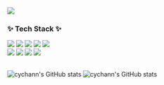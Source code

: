 <img src="https://capsule-render.vercel.app/api?type=Venom&color=auto&height=300&section=header&text=Hi%20there!%20I'm%20YooChan%20Choi&fontSize=50&fontColor=black" />

<h3>✨ Tech Stack ✨</h3>  
<div>
  <img src="https://img.shields.io/badge/JavaScript-F7DF1E?style=flat&logo=JavaScript&logoColor=white">
  <img src="https://img.shields.io/badge/React-61DAFB?style=flat&logo=React&logoColor=white">
  <img src="https://img.shields.io/badge/Vue.js-4FC08D?style=flat&logo=Vue.js&logoColor=white">
  <img src="https://img.shields.io/badge/Nuxt.js-00DC82?style=flat&logo=Nuxt.js&logoColor=white">
  <img src="https://img.shields.io/badge/Typescript-3178C6?style=flat&logo=Typescript&logoColor=white">
</div>
<div>
  <img src="https://img.shields.io/badge/Python-3776AB?style=flat&logo=Python&logoColor=white">
  <img src="https://img.shields.io/badge/Django-092E20?style=flat&logo=Django&logoColor=white">
  <img src="https://img.shields.io/badge/MySQL-4479A1?style=flat&logo=MySQL&logoColor=white">
  <img src="https://img.shields.io/badge/AWS-232F3E?style=flat&logo=Amazon Web Services&logoColor=white">
</div>

</br> 

  ![cychann's GitHub stats](https://github-readme-stats.vercel.app/api?username=cychann&show_icons=true&count_private=false)
  ![cychann's GitHub stats](https://github-readme-stats.vercel.app/api/top-langs/?username=cychann&layout=compact)

